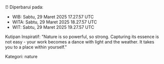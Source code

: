 ⏰ Diperbarui pada:
- WIB: Sabtu, 29 Maret 2025 17.27.57 UTC
- WITA: Sabtu, 29 Maret 2025 18.27.57 UTC
- WIT: Sabtu, 29 Maret 2025 19.27.57 UTC

Kutipan Inspiratif:
"Nature is so powerful, so strong. Capturing its essence is not easy - your work becomes a dance with light and the weather. It takes you to a place within yourself."


Kategori: nature

